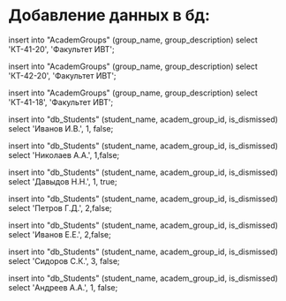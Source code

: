 # Добавление данных в бд:

insert into "AcademGroups" (group_name, group_description)
select 'КТ-41-20', 'Факультет ИВТ';

insert into "AcademGroups" (group_name, group_description)
select 'КТ-42-20', 'Факультет ИВТ';

insert into "AcademGroups" (group_name, group_description)
select 'КТ-41-18', 'Факультет ИВТ';

insert into "db_Students" (student_name, academ_group_id, is_dismissed)
select 'Иванов И.В.', 1, false;

insert into "db_Students" (student_name, academ_group_id, is_dismissed)
select 'Николаев А.А.', 1,false;

insert into "db_Students" (student_name, academ_group_id, is_dismissed)
select 'Давыдов Н.Н.', 1, true;

insert into "db_Students" (student_name, academ_group_id, is_dismissed)
select 'Петров Г.Д.', 2,false;

insert into "db_Students" (student_name, academ_group_id, is_dismissed)
select 'Иванов Е.Е.', 2,false;

insert into "db_Students" (student_name, academ_group_id, is_dismissed)
select 'Сидоров С.К.', 3, false;

insert into "db_Students" (student_name, academ_group_id, is_dismissed)
select 'Андреев А.А.', 1, false;
